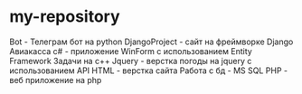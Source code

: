 # my-repository
Bot - Телеграм бот на python
DjangoProject - сайт на фреймворке Django
Авиакасса c# - приложение WinForm с использованием Entity Framework
Задачи на с++
Jquery - верстка погоды на jquery с использованием API
HTML - верстка сайта
Работа с бд - MS SQL
PHP - веб приложение на php
